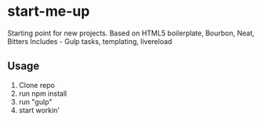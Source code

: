 # start-me-up
Starting point for new projects. 
Based on HTML5 boilerplate, Bourbon, Neat, Bitters
Includes - Gulp tasks, templating, livereload

## Usage

1. Clone repo
2. run npm install
3. run "gulp"
4. start workin' 
